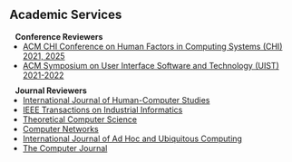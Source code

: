 <h2 id="academic_activity">Academic Services</h2>

<h4 style="margin:0 10px 0;">Conference Reviewers</h4>

<ul style="margin:0 0 5px;">
  <li><a href="https://chi2025.acm.org/"><autocolor>ACM CHI Conference on Human Factors in Computing Systems (CHI) 2021, 2025</autocolor></a></li>
  <li><a href="https://uist.acm.org/uist2022/"><autocolor>ACM Symposium on User Interface Software and Technology (UIST) 2021-2022</autocolor></a></li>
</ul>
<div style="margin-bottom:10px"> </div>
<h4 style="margin:0 10px 0;">Journal Reviewers</h4>

<ul style="margin:0 0 20px;">
  <li><a href="https://www.sciencedirect.com/journal/international-journal-of-human-computer-studies"><autocolor>International Journal of Human-Computer Studies</autocolor></a></li>
  <li><a href="https://ieeexplore.ieee.org/xpl/RecentIssue.jsp?punumber=9424"><autocolor>IEEE Transactions on Industrial Informatics</autocolor></a></li>
  <li><a href="https://www.sciencedirect.com/journal/theoretical-computer-science"><autocolor>Theoretical Computer Science</autocolor></a></li>
  <li><a href="https://www.sciencedirect.com/journal/computer-networks"><autocolor>Computer Networks</autocolor></a></li>
  <li><a href="https://www.inderscience.com/jhome.php?jcode=ijahuc"><autocolor>International Journal of Ad Hoc and Ubiquitous Computing</autocolor></a></li>
  <li><a href="https://academic.oup.com/comjnl"><autocolor>The Computer Journal</autocolor></a></li>
</ul>